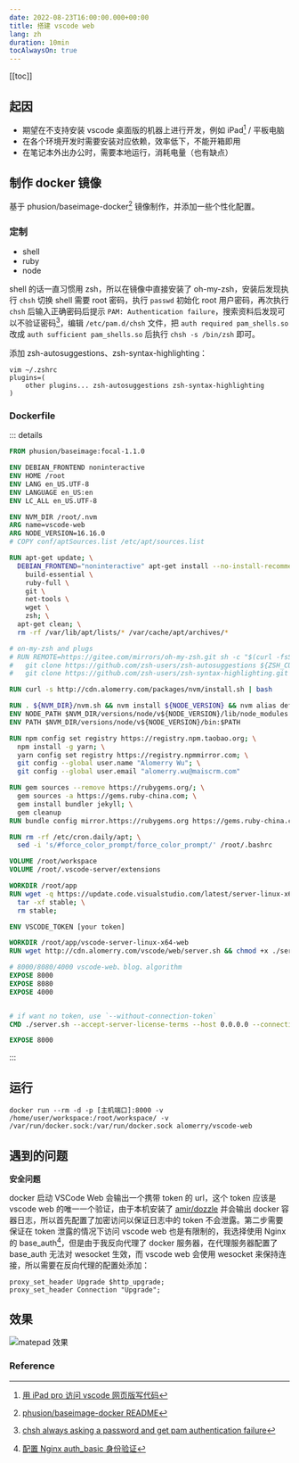 ```yaml
---
date: 2022-08-23T16:00:00.000+00:00
title: 搭建 vscode web
lang: zh
duration: 10min
tocAlwaysOn: true
---
```


[[toc]]

## 起因

- 期望在不支持安装 vscode 桌面版的机器上进行开发，例如 iPad[^iPad-vscode] / 平板电脑
- 在各个环境开发时需要安装对应依赖，效率低下，不能开箱即用
- 在笔记本外出办公时，需要本地运行，消耗电量（也有缺点）

## 制作 docker 镜像

基于 phusion/baseimage-docker[^phusion/baseimage-docker] 镜像制作，并添加一些个性化配置。

### 定制

- shell
- ruby
- node

shell 的话一直习惯用 zsh，所以在镜像中直接安装了 oh-my-zsh，安装后发现执行 `chsh` 切换 shell 需要 root 密码，执行 `passwd` 初始化 root 用户密码，再次执行 `chsh` 后输入正确密码后提示 `PAM: Authentication failure`，搜索资料后发现可以不验证密码[^chsh-always-asking-a-password-and-get-pam-authentication-failure]，编辑 `/etc/pam.d/chsh` 文件，把 `auth required pam_shells.so` 改成 `auth sufficient pam_shells.so` 后执行 `chsh -s /bin/zsh` 即可。

添加 zsh-autosuggestions、zsh-syntax-highlighting：

```shell
vim ~/.zshrc
plugins=(
    other plugins... zsh-autosuggestions zsh-syntax-highlighting
)
```

### Dockerfile

::: details

```dockerfile
FROM phusion/baseimage:focal-1.1.0

ENV DEBIAN_FRONTEND noninteractive
ENV HOME /root
ENV LANG en_US.UTF-8
ENV LANGUAGE en_US:en
ENV LC_ALL en_US.UTF-8

ENV NVM_DIR /root/.nvm
ARG name=vscode-web
ARG NODE_VERSION=16.16.0
# COPY conf/aptSources.list /etc/apt/sources.list

RUN apt-get update; \
  DEBIAN_FRONTEND="noninteractive" apt-get install --no-install-recommends -y \
    build-essential \
    ruby-full \
    git \
    net-tools \
    wget \
    zsh; \
  apt-get clean; \
  rm -rf /var/lib/apt/lists/* /var/cache/apt/archives/*

# on-my-zsh and plugs
# RUN REMOTE=https://gitee.com/mirrors/oh-my-zsh.git sh -c "$(curl -fsSL https://gitee.com/mirrors/oh-my-zsh/raw/master/tools/install.sh)"; \
#   git clone https://github.com/zsh-users/zsh-autosuggestions ${ZSH_CUSTOM:-~/.oh-my-zsh/custom}/plugins/zsh-autosuggestions; \
#   git clone https://github.com/zsh-users/zsh-syntax-highlighting.git ${ZSH_CUSTOM:-~/.oh-my-zsh/custom}/plugins/zsh-syntax-highlighting

RUN curl -s http://cdn.alomerry.com/packages/nvm/install.sh | bash

RUN . ${NVM_DIR}/nvm.sh && nvm install ${NODE_VERSION} && nvm alias default ${NODE_VERSION} && nvm use default ${NODE_VERSION}
ENV NODE_PATH $NVM_DIR/versions/node/v${NODE_VERSION}/lib/node_modules
ENV PATH $NVM_DIR/versions/node/v${NODE_VERSION}/bin:$PATH

RUN npm config set registry https://registry.npm.taobao.org; \
  npm install -g yarn; \
  yarn config set registry https://registry.npmmirror.com; \
  git config --global user.name "Alomerry Wu"; \
  git config --global user.email "alomerry.wu@maiscrm.com"

RUN gem sources --remove https://rubygems.org/; \
  gem sources -a https://gems.ruby-china.com; \
  gem install bundler jekyll; \
  gem cleanup
RUN bundle config mirror.https://rubygems.org https://gems.ruby-china.com

RUN rm -rf /etc/cron.daily/apt; \
  sed -i 's/#force_color_prompt/force_color_prompt/' /root/.bashrc

VOLUME /root/workspace
VOLUME /root/.vscode-server/extensions

WORKDIR /root/app
RUN wget -q https://update.code.visualstudio.com/latest/server-linux-x64-web/stable; \
  tar -xf stable; \
  rm stable;

ENV VSCODE_TOKEN [your token]

WORKDIR /root/app/vscode-server-linux-x64-web
RUN wget http://cdn.alomerry.com/vscode/web/server.sh && chmod +x ./server.sh

# 8000/8080/4000 vscode-web、blog、algorithm
EXPOSE 8000
EXPOSE 8080
EXPOSE 4000


# if want no token, use `--without-connection-token`
CMD ./server.sh --accept-server-license-terms --host 0.0.0.0 --connection-token ${VSCODE_TOKEN}

EXPOSE 8000
```

:::

## 运行

```shell
docker run --rm -d -p [主机端口]:8000 -v /home/user/workspace:/root/workspace/ -v /var/run/docker.sock:/var/run/docker.sock alomerry/vscode-web
```

## 遇到的问题

**安全问题**

docker 启动 VSCode Web 会输出一个携带 token 的 url，这个 token 应该是 vscode web 的唯一一个验证，由于本机安装了 [amir/dozzle](https://github.com/amir20/dozzle) 并会输出 docker 容器日志，所以首先配置了加密访问以保证日志中的 token 不会泄露。第二步需要保证在 token 泄露的情况下访问 vscode web 也是有限制的，我选择使用 Nginx 的 base_auth[^Nginx-base-auth]，但是由于我反向代理了 docker 服务器，在代理服务器配置了 base_auth 无法对 wesocket 生效，而 vscode web 会使用 wesocket 来保持连接，所以需要在反向代理的配置处添加：

```shell
proxy_set_header Upgrade $http_upgrade;
proxy_set_header Connection "Upgrade";
```

## 效果

![matepad 效果](https://cdn.alomerry.com/blog/assets/img/posts/vscode-matepad-preview.jpg)

### Reference

[^phusion/baseimage-docker]: [phusion/baseimage-docker README](https://sourcegraph.com/github.com/phusion/baseimage-docker/-/blob/README_ZH_cn_.md)
[^chsh-always-asking-a-password-and-get-pam-authentication-failure]: [chsh always asking a password and get pam authentication failure](https://askubuntu.com/questions/812420/chsh-always-asking-a-password-and-get-pam-authentication-failure)
[^iPad-vscode]: [用 iPad pro 访问 vscode 网页版写代码](https://www.v2ex.com/t/761391)
[^Nginx-base-auth]: [配置 Nginx auth_basic 身份验证](https://hyperzsb.io/posts/nginx-auth-basic/)


